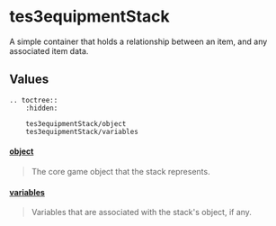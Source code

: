 # tes3equipmentStack

A simple container that holds a relationship between an item, and any associated item data.

## Values

```eval_rst
.. toctree::
    :hidden:

    tes3equipmentStack/object
    tes3equipmentStack/variables
```

#### [object](tes3equipmentStack/object.md)

> The core game object that the stack represents.

#### [variables](tes3equipmentStack/variables.md)

> Variables that are associated with the stack's object, if any.
